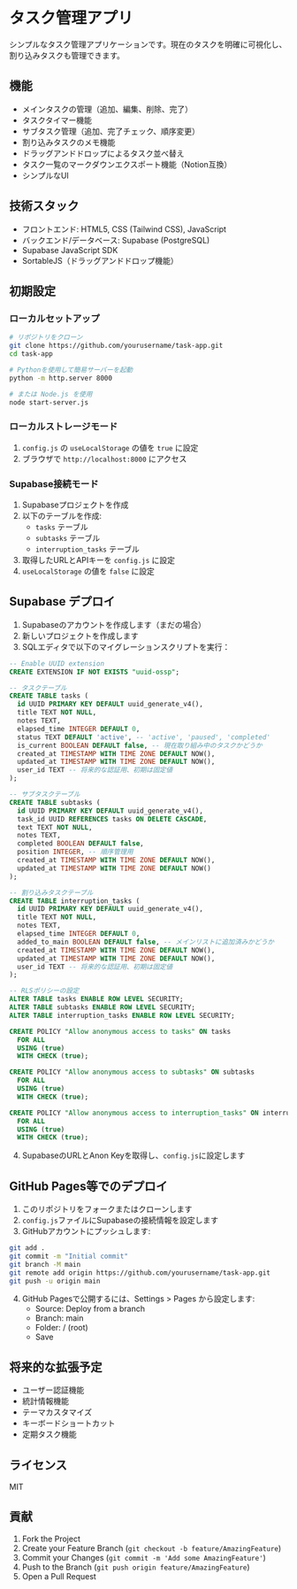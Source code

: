 # タスク管理アプリ

シンプルなタスク管理アプリケーションです。現在のタスクを明確に可視化し、割り込みタスクも管理できます。

## 機能

- メインタスクの管理（追加、編集、削除、完了）
- タスクタイマー機能
- サブタスク管理（追加、完了チェック、順序変更）
- 割り込みタスクのメモ機能
- ドラッグアンドドロップによるタスク並べ替え
- タスク一覧のマークダウンエクスポート機能（Notion互換）
- シンプルなUI

## 技術スタック

- フロントエンド: HTML5, CSS (Tailwind CSS), JavaScript
- バックエンド/データベース: Supabase (PostgreSQL)
- Supabase JavaScript SDK
- SortableJS（ドラッグアンドドロップ機能）

## 初期設定

### ローカルセットアップ

```bash
# リポジトリをクローン
git clone https://github.com/yourusername/task-app.git
cd task-app

# Pythonを使用して簡易サーバーを起動
python -m http.server 8000

# または Node.js を使用
node start-server.js
```

### ローカルストレージモード

1. `config.js` の `useLocalStorage` の値を `true` に設定
2. ブラウザで `http://localhost:8000` にアクセス

### Supabase接続モード

1. Supabaseプロジェクトを作成
2. 以下のテーブルを作成:
   - `tasks` テーブル
   - `subtasks` テーブル
   - `interruption_tasks` テーブル
3. 取得したURLとAPIキーを `config.js` に設定
4. `useLocalStorage` の値を `false` に設定



## Supabase デプロイ

1. Supabaseのアカウントを作成します（まだの場合）
2. 新しいプロジェクトを作成します
3. SQLエディタで以下のマイグレーションスクリプトを実行：

```sql
-- Enable UUID extension
CREATE EXTENSION IF NOT EXISTS "uuid-ossp";

-- タスクテーブル
CREATE TABLE tasks (
  id UUID PRIMARY KEY DEFAULT uuid_generate_v4(),
  title TEXT NOT NULL,
  notes TEXT,
  elapsed_time INTEGER DEFAULT 0,
  status TEXT DEFAULT 'active', -- 'active', 'paused', 'completed'
  is_current BOOLEAN DEFAULT false, -- 現在取り組み中のタスクかどうか
  created_at TIMESTAMP WITH TIME ZONE DEFAULT NOW(),
  updated_at TIMESTAMP WITH TIME ZONE DEFAULT NOW(),
  user_id TEXT -- 将来的な認証用、初期は固定値
);

-- サブタスクテーブル
CREATE TABLE subtasks (
  id UUID PRIMARY KEY DEFAULT uuid_generate_v4(),
  task_id UUID REFERENCES tasks ON DELETE CASCADE,
  text TEXT NOT NULL,
  notes TEXT,
  completed BOOLEAN DEFAULT false,
  position INTEGER, -- 順序管理用
  created_at TIMESTAMP WITH TIME ZONE DEFAULT NOW(),
  updated_at TIMESTAMP WITH TIME ZONE DEFAULT NOW()
);

-- 割り込みタスクテーブル
CREATE TABLE interruption_tasks (
  id UUID PRIMARY KEY DEFAULT uuid_generate_v4(),
  title TEXT NOT NULL,
  notes TEXT,
  elapsed_time INTEGER DEFAULT 0,
  added_to_main BOOLEAN DEFAULT false, -- メインリストに追加済みかどうか
  created_at TIMESTAMP WITH TIME ZONE DEFAULT NOW(),
  updated_at TIMESTAMP WITH TIME ZONE DEFAULT NOW(),
  user_id TEXT -- 将来的な認証用、初期は固定値
);

-- RLSポリシーの設定
ALTER TABLE tasks ENABLE ROW LEVEL SECURITY;
ALTER TABLE subtasks ENABLE ROW LEVEL SECURITY;
ALTER TABLE interruption_tasks ENABLE ROW LEVEL SECURITY;

CREATE POLICY "Allow anonymous access to tasks" ON tasks
  FOR ALL 
  USING (true)
  WITH CHECK (true);

CREATE POLICY "Allow anonymous access to subtasks" ON subtasks
  FOR ALL 
  USING (true)
  WITH CHECK (true);

CREATE POLICY "Allow anonymous access to interruption_tasks" ON interruption_tasks
  FOR ALL 
  USING (true)
  WITH CHECK (true);
```

4. SupabaseのURLとAnon Keyを取得し、`config.js`に設定します

## GitHub Pages等でのデプロイ

1. このリポジトリをフォークまたはクローンします
2. `config.js`ファイルにSupabaseの接続情報を設定します
3. GitHubアカウントにプッシュします:

```bash
git add .
git commit -m "Initial commit"
git branch -M main
git remote add origin https://github.com/yourusername/task-app.git
git push -u origin main
```

4. GitHub Pagesで公開するには、Settings > Pages から設定します:
   - Source: Deploy from a branch
   - Branch: main
   - Folder: / (root)
   - Save



## 将来的な拡張予定

- ユーザー認証機能
- 統計情報機能
- テーマカスタマイズ
- キーボードショートカット
- 定期タスク機能

## ライセンス

MIT

## 貢献

1. Fork the Project
2. Create your Feature Branch (`git checkout -b feature/AmazingFeature`)
3. Commit your Changes (`git commit -m 'Add some AmazingFeature'`)
4. Push to the Branch (`git push origin feature/AmazingFeature`)
5. Open a Pull Request